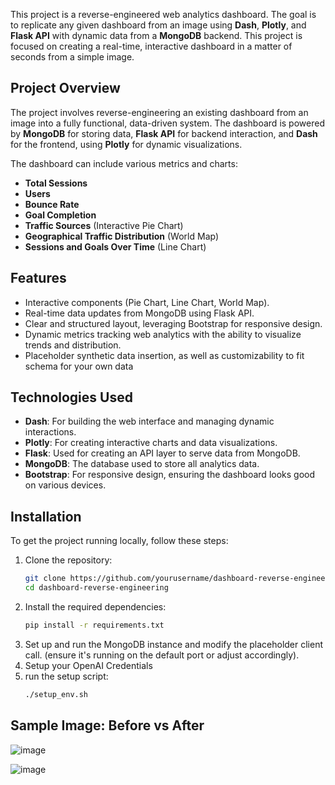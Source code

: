 This project is a reverse-engineered web analytics dashboard. The goal is to replicate any given dashboard from an image using **Dash**, **Plotly**, and **Flask API** with dynamic data from a **MongoDB** backend. This project is focused on creating a real-time, interactive dashboard in a matter of seconds from a simple image.

## Project Overview

The project involves reverse-engineering an existing dashboard from an image into a fully functional, data-driven system. The dashboard is powered by **MongoDB** for storing data, **Flask API** for backend interaction, and **Dash** for the frontend, using **Plotly** for dynamic visualizations.

The dashboard can include various metrics and charts:
- **Total Sessions**
- **Users**
- **Bounce Rate**
- **Goal Completion**
- **Traffic Sources** (Interactive Pie Chart)
- **Geographical Traffic Distribution** (World Map)
- **Sessions and Goals Over Time** (Line Chart)

## Features

- Interactive components (Pie Chart, Line Chart, World Map).
- Real-time data updates from MongoDB using Flask API.
- Clear and structured layout, leveraging Bootstrap for responsive design.
- Dynamic metrics tracking web analytics with the ability to visualize trends and distribution.
- Placeholder synthetic data insertion, as well as customizability to fit schema for your own data

## Technologies Used

- **Dash**: For building the web interface and managing dynamic interactions.
- **Plotly**: For creating interactive charts and data visualizations.
- **Flask**: Used for creating an API layer to serve data from MongoDB.
- **MongoDB**: The database used to store all analytics data.
- **Bootstrap**: For responsive design, ensuring the dashboard looks good on various devices.

## Installation

To get the project running locally, follow these steps:

1. Clone the repository:
   ```bash
   git clone https://github.com/yourusername/dashboard-reverse-engineering.git
   cd dashboard-reverse-engineering
2. Install the required dependencies:
   ```bash
   pip install -r requirements.txt
3. Set up and run the MongoDB instance and modify the placeholder client call. (ensure it's running on the default port or adjust accordingly).
4. Setup your OpenAI Credentials
5. run the setup script:
   ```bash
   ./setup_env.sh

## Sample Image: Before vs After

![image](https://github.com/user-attachments/assets/09c13c5c-6ef7-453b-add0-fe8e9e981b6b)

![image](https://github.com/user-attachments/assets/63094fac-0276-42c5-95d9-b61156de7c74)

